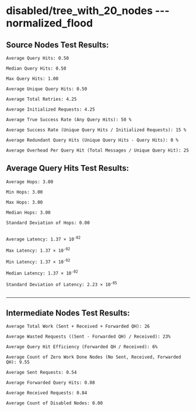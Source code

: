 # disabled/tree_with_20_nodes --- normalized_flood
## Source Nodes Test Results:
	Average Query Hits: 0.50

	Median Query Hits: 0.50

	Max Query Hits: 1.00

	Average Unique Query Hits: 0.50

	Average Total Retries: 4.25

	Average Initialized Requests: 4.25

	Average True Success Rate (Any Query Hits): 50 %

	Average Success Rate (Unique Query Hits / Initialized Requests): 15 %

	Average Redundant Query Hits (Unique Query Hits - Query Hits): 0 %

	Average Overhead Per Query Hit (Total Messages / Unique Query Hit): 25



## Average Query Hits Test Results:
<pre><code>Average Hops: 3.00

Min Hops: 3.00

Max Hops: 3.00

Median Hops: 3.00

Standard Deviation of Hops: 0.00


Average Latency: 1.37 × 10<sup>-02</sup>

Max Latency: 1.37 × 10<sup>-02</sup>

Min Latency: 1.37 × 10<sup>-02</sup>

Median Latency: 1.37 × 10<sup>-02</sup>

Standard Deviation of Latency: 2.23 × 10<sup>-05</sup>

</code></pre>

---------------------------------------------
## Intermediate Nodes Test Results:

	Average Total Work (Sent + Received + Forwarded QH): 26

	Average Wasted Requests ((Sent - Forwarded QH) / Received): 23%

	Average Query Hit Efficiency (Forwarded QH / Received): 6%

	Average Count of Zero Work Done Nodes (No Sent, Received, Forwarded QH): 9.55

	Average Sent Requests: 0.54

	Average Forwarded Query Hits: 0.08

	Average Received Requests: 0.84

	Average Count of Disabled Nodes: 0.00

